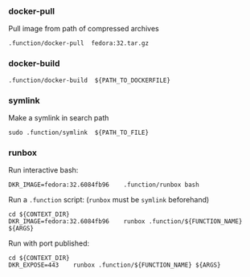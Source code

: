 ### docker-pull
Pull image from path of compressed archives
```
.function/docker-pull  fedora:32.tar.gz
```



### docker-build
```
.function/docker-build  ${PATH_TO_DOCKERFILE}
```

### symlink
Make a symlink in search path
```
sudo .function/symlink  ${PATH_TO_FILE}
```


### runbox
Run interactive bash:
```
DKR_IMAGE=fedora:32.6084fb96    .function/runbox bash
```

Run a ```.function``` script: (```runbox``` must be ```symlink``` beforehand)
```
cd ${CONTEXT_DIR}
DKR_IMAGE=fedora:32.6084fb96    runbox .function/${FUNCTION_NAME}  ${ARGS}
```

Run with port published:
```
cd ${CONTEXT_DIR}
DKR_EXPOSE=443    runbox .function/${FUNCTION_NAME} ${ARGS}
```
